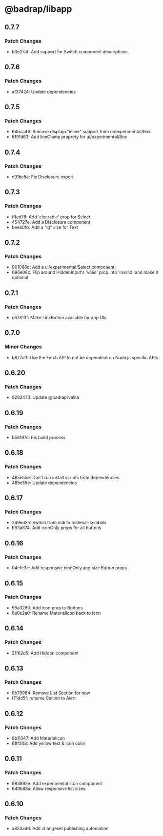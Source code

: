 # @badrap/libapp

## 0.7.7

### Patch Changes

- b3e27af: Add support for Switch component descriptions

## 0.7.6

### Patch Changes

- af37424: Update dependencies

## 0.7.5

### Patch Changes

- 64bca46: Remove display="inline" support from ui/experimental/Box
- 6f91d63: Add lineClamp proprety for ui/experimental/Box

## 0.7.4

### Patch Changes

- c91bc5a: Fix Disclosure export

## 0.7.3

### Patch Changes

- fffed78: Add 'clearable' prop for Select
- 454727e: Add a Disclosure component
- beeb0fb: Add a "lg" size for Text

## 0.7.2

### Patch Changes

- 001068d: Add a ui/experimental/Select component
- 086e08c: Flip around HiddenInput's 'valid' prop into 'invalid' and make it optional

## 0.7.1

### Patch Changes

- c67813f: Make LinkButton available for app UIs

## 0.7.0

### Minor Changes

- b877cff: Use the Fetch API to not be dependent on Node.js specific APIs

## 0.6.20

### Patch Changes

- 9282473: Update @badrap/valita

## 0.6.19

### Patch Changes

- b58197c: Fix build process

## 0.6.18

### Patch Changes

- 485e55e: Don't run install scripts from dependencies
- 485e55e: Update dependencies

## 0.6.17

### Patch Changes

- 249ed2a: Switch from mdi to material-symbols
- b93a874: Add iconOnly props for all buttons

## 0.6.16

### Patch Changes

- 04efe3c: Add responsive iconOnly and size Button props

## 0.6.15

### Patch Changes

- 56a0280: Add icon prop to Buttons
- 8a0e2a0: Rename MaterialIcon back to Icon

## 0.6.14

### Patch Changes

- 21f62d5: Add Hidden component

## 0.6.13

### Patch Changes

- 8b70984: Remove List.Section for now
- f71dd5f: rename Callout to Alert

## 0.6.12

### Patch Changes

- 9b11347: Add MaterialIcon
- 6fff308: Add yellow text & icon color

## 0.6.11

### Patch Changes

- 983893e: Add experimental icon component
- 649b88a: Allow responsive list sizes

## 0.6.10

### Patch Changes

- a833a6d: Add changeset publishing automation
